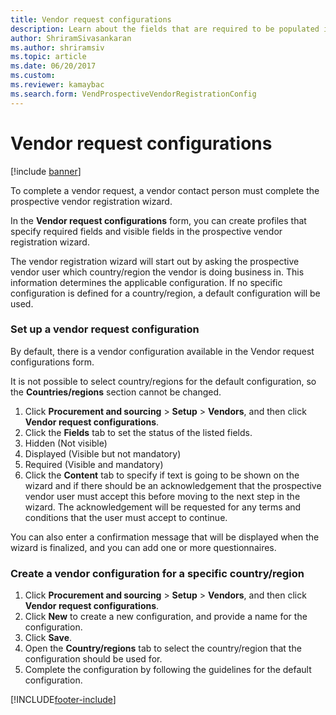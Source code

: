 ```yaml
---
title: Vendor request configurations
description: Learn about the fields that are required to be populated in a new vendor request, including a process for setting up a vendor request configuration.
author: ShriramSivasankaran
ms.author: shriramsiv
ms.topic: article
ms.date: 06/20/2017
ms.custom:
ms.reviewer: kamaybac 
ms.search.form: VendProspectiveVendorRegistrationConfig 
---
```


# Vendor request configurations
[!include [banner](../includes/banner.md)]

To complete a vendor request, a vendor contact person must complete the prospective vendor registration wizard.

In the **Vendor request configurations** form, you can create profiles that specify required fields and visible fields in the prospective vendor registration wizard.

The vendor registration wizard will start out by asking the prospective vendor user which country/region the vendor is doing business in. This information determines the applicable configuration. If no specific configuration is defined for a country/region, a default configuration will be used.

### Set up a vendor request configuration

By default, there is a vendor configuration available in the Vendor request configurations form.

It is not possible to select country/regions for the default configuration, so the **Countries/regions** section cannot be changed.

1. Click **Procurement and sourcing** > **Setup** > **Vendors**, and then click **Vendor request configurations**.
2. Click the **Fields** tab to set the status of the listed fields.
3. Hidden (Not visible)
4. Displayed (Visible but not mandatory)
5. Required (Visible and mandatory)
6. Click the **Content** tab to specify if text is going to be shown on the wizard and if there should be an acknowledgement that the prospective vendor user must accept this before moving to the next step in the wizard. The acknowledgement will be requested for any terms and conditions that the user must accept to continue.

You can also enter a confirmation message that will be displayed when the wizard is finalized, and you can add one or more questionnaires.

### Create a vendor configuration for a specific country/region
1.	Click **Procurement and sourcing** > **Setup** > **Vendors**, and then click **Vendor request configurations**.
2.	Click **New** to create a new configuration, and provide a name for the configuration.
3.	Click **Save**.
4.	Open the **Country/regions** tab to select the country/region that the configuration should be used for.
5.	Complete the configuration by following the guidelines for the default configuration.



[!INCLUDE[footer-include](../../includes/footer-banner.md)]